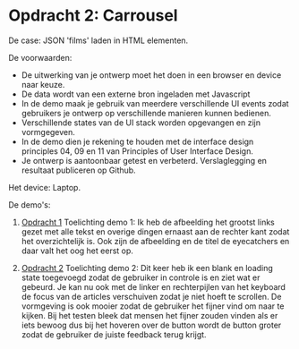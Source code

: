 # Opdracht 2: Carrousel

De case:
JSON 'films' laden in HTML elementen.

De voorwaarden: 
- De uitwerking van je ontwerp moet het doen in een browser en device naar keuze.
- De data wordt van een externe bron ingeladen met Javascript
- In de demo maak je gebruik van meerdere verschillende UI events zodat gebruikers je ontwerp op verschillende manieren kunnen bedienen.
- Verschillende states van de UI stack worden opgevangen en zijn vormgegeven.
- In de demo dien je rekening te houden met de interface design principles 04, 09 en 11 van Principles of User Interface Design.
- Je ontwerp is aantoonbaar getest en verbeterd. Verslaglegging en resultaat publiceren op Github.

Het device:
Laptop.

De demo's:
1. [Opdracht 1](https://jorienkorn.github.io/frontendvoordesigners/eindopdracht/demo1)
Toelichting demo 1:
Ik heb de afbeelding het grootst links gezet met alle tekst en overige dingen ernaast aan de rechter kant zodat het overzichtelijk is. Ook zijn de afbeelding en de titel de eyecatchers en daar valt het oog het eerst op.

2. [Opdracht 2](https://jorienkorn.github.io/frontendvoordesigners/eindopdracht/demo2)
Toelichting demo 2:
Dit keer heb ik een blank en loading state toegevoegd zodat de gebruiker in controle is en ziet wat er gebeurd. Je kan nu ook met de linker en rechterpijlen van het keyboard de focus van de articles verschuiven zodat je niet hoeft te scrollen. De vormgeving is ook mooier zodat de gebruiker het fijner vind om naar te kijken. Bij het testen bleek dat mensen het fijner zouden vinden als er iets bewoog dus bij het hoveren over de button wordt de button groter zodat de gebruiker de juiste feedback terug krijgt.